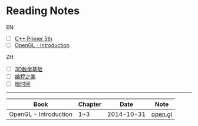 Reading Notes
===========

EN:
- [ ] [C++ Primer 5th](http://book.douban.com/subject/24089577/)
- [ ] [OpenGL - Introduction](https://open.gl)

ZH:
- [ ] [3D数学基础](http://book.douban.com/subject/1400419/)
- [ ] [编程之美](http://book.douban.com/subject/3004255/)
- [ ] [暗时间](http://book.douban.com/subject/6709809/)

----------

| Book | Chapter | Date | Note |
| ---- | ------- | ---- | ---- |
|OpenGL - Introduction|1~3|2014-10-31|[open.gl](open.gl)|
